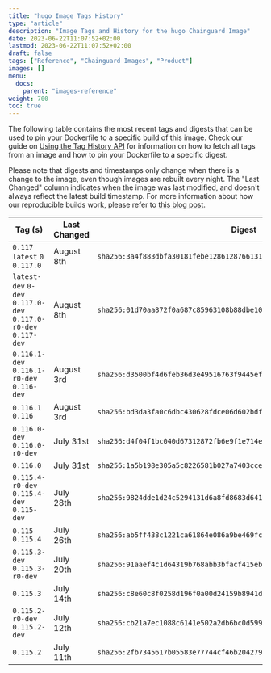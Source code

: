 ```yaml
---
title: "hugo Image Tags History"
type: "article"
description: "Image Tags and History for the hugo Chainguard Image"
date: 2023-06-22T11:07:52+02:00
lastmod: 2023-06-22T11:07:52+02:00
draft: false
tags: ["Reference", "Chainguard Images", "Product"]
images: []
menu:
  docs:
    parent: "images-reference"
weight: 700
toc: true
---
```


The following table contains the most recent tags and digests that can be used to pin your Dockerfile to a specific build of this image. Check our guide on [Using the Tag History API](/chainguard/chainguard-images/using-the-tag-history-api/) for information on how to fetch all tags from an image and how to pin your Dockerfile to a specific digest.

Please note that digests and timestamps only change when there is a change to the image, even though images are rebuilt every night. The "Last Changed" column indicates when the image was last modified, and doesn't always reflect the latest build timestamp. For more information about how our reproducible builds work, please refer to [this blog post](https://www.chainguard.dev/unchained/reproducing-chainguards-reproducible-image-builds).

| Tag (s)                                                          | Last Changed | Digest                                                                    |
|------------------------------------------------------------------|--------------|---------------------------------------------------------------------------|
|  `0.117` `latest` `0` `0.117.0`                                  | August 8th   | `sha256:3a4f883dbfa30181febe128612876613198ce3edb07311eab211dc4be266dd47` |
|  `latest-dev` `0-dev` `0.117.0-dev` `0.117.0-r0-dev` `0.117-dev` | August 8th   | `sha256:01d70aa872f0a687c85963108b88dbe1086f8fa8d98f6935b56b3a3c02cb4bc1` |
|  `0.116.1-dev` `0.116.1-r0-dev` `0.116-dev`                      | August 3rd   | `sha256:d3500bf4d6feb36d3e49516763f9445ef1695d7d636a74cbb9aa5071d04abb81` |
|  `0.116.1` `0.116`                                               | August 3rd   | `sha256:bd3da3fa0c6dbc430628fdce06d602bdfe4f78a854c69c2e069d95d57516dd54` |
|  `0.116.0-dev` `0.116.0-r0-dev`                                  | July 31st    | `sha256:d4f04f1bc040d67312872fb6e9f1e714ecbb043644e9df243ce13d5f856b634e` |
|  `0.116.0`                                                       | July 31st    | `sha256:1a5b198e305a5c8226581b027a7403cce03b79e5216ef53853a1ab148165d3fd` |
|  `0.115.4-r0-dev` `0.115.4-dev` `0.115-dev`                      | July 28th    | `sha256:9824dde1d24c5294131d6a8fd8683d641dd2eda371fdbbe366c4e8ff678149aa` |
|  `0.115` `0.115.4`                                               | July 26th    | `sha256:ab5ff438c1221ca61864e086a9be469fc1ee49d78d9feb14a8c44b342cc63cdc` |
|  `0.115.3-dev` `0.115.3-r0-dev`                                  | July 20th    | `sha256:91aaef4c1d64319b768abb3bfacf415eb5b9eaec7e1ca7395a356bc8f7c0f808` |
|  `0.115.3`                                                       | July 14th    | `sha256:c8e60c8f0258d196f0a00d24159b8941d4dce86a7069ea6ff8876e0ba22216a3` |
|  `0.115.2-r0-dev` `0.115.2-dev`                                  | July 12th    | `sha256:cb21a7ec1088c6141e502a2db6bc0d599c321932c5296ea9d3fbbd912811321a` |
|  `0.115.2`                                                       | July 11th    | `sha256:2fb7345617b05583e77744cf46b204279c7271ab82272fc5799f4c1efd082d57` |
